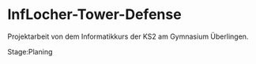 # InfLocher-Tower-Defense

Projektarbeit von dem Informatikkurs der KS2 am Gymnasium Überlingen.

Stage:Planing
